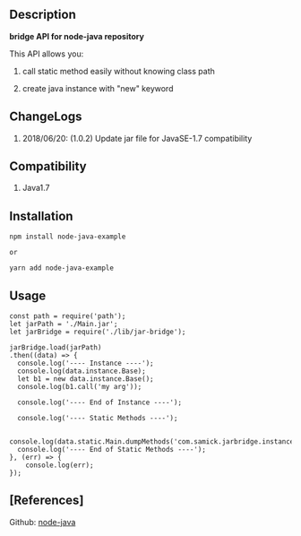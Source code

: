 ## Description

**bridge API for node-java repository**

This API allows you:

1. call static method easily without knowing class path

2. create java instance with "new" keyword
 
## ChangeLogs

  1. 2018/06/20: (1.0.2) Update jar file for JavaSE-1.7 compatibility

## Compatibility

  1. Java1.7

## Installation



    npm install node-java-example

    or 

    yarn add node-java-example

## Usage


    
    const path = require('path');
    let jarPath = './Main.jar';
    let jarBridge = require('./lib/jar-bridge');
    
    jarBridge.load(jarPath)
    .then((data) => {
      console.log('---- Instance ----');
      console.log(data.instance.Base);
      let b1 = new data.instance.Base();
      console.log(b1.call('my arg'));
    
      console.log('---- End of Instance ----');
    
      console.log('---- Static Methods ----');
    
      console.log(data.static.Main.dumpMethods('com.samick.jarbridge.instance.Concrete'));
      console.log('---- End of Static Methods ----');
    }, (err) => {
    	console.log(err);
    });
    


## [References]
Github: [node-java](https://github.com/joeferner/node-java)
